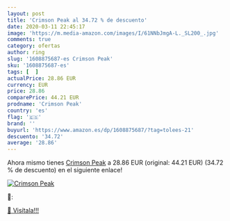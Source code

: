 ```yaml
---
layout: post
title: 'Crimson Peak al 34.72 % de descuento'
date: 2020-03-11 22:45:17
image: 'https://m.media-amazon.com/images/I/61NNbJmgA-L._SL200_.jpg'
comments: true
category: ofertas
author: ring
slug: '1608875687-es Crimson Peak'
sku: '1608875687-es'
tags: [  ]
actualPrice: 28.86 EUR
currency: EUR
price: 28.86
comparePrice: 44.21 EUR
prodname: 'Crimson Peak'
country: 'es'
flag: '🇪🇸'
brand: ''
buyurl: 'https://www.amazon.es/dp/1608875687/?tag=tolees-21'
descuento: '34.72'
average: '28.86'
---
```


Ahora mismo tienes [Crimson Peak](https://www.amazon.es/dp/1608875687/?tag=tolees-21) a 28.86 EUR (original: 44.21 EUR) (34.72 %  de descuento) en el siguiente enlace!

[![Crimson Peak](https://m.media-amazon.com/images/I/61NNbJmgA-L._SL200_.jpg)](https://www.amazon.es/dp/1608875687/?tag=tolees-21)

🔎:


[🛒 Visítala!!!](https://www.amazon.es/dp/1608875687/?tag=tolees-21)
